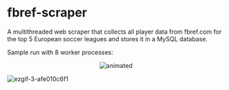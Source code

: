 # fbref-scraper
A multithreaded web scraper that collects all player data from fbref.com for the top 5 European soccer leagues and stores it in a MySQL database. 

Sample run with 8 worker processes:

<p align="center">
  <img src="https://user-images.githubusercontent.com/66108163/147793493-b4fffde7-1633-43c9-9e85-b72403aff9a8.gif" alt="animated" />
</p>

![ezgif-3-afe010c6f1](https://user-images.githubusercontent.com/66108163/147793493-b4fffde7-1633-43c9-9e85-b72403aff9a8.gif)
